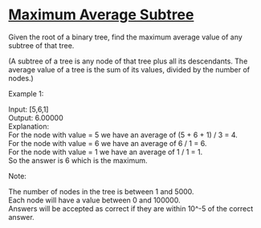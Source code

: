 # [Maximum Average Subtree](https://leetcode.com/problems/maximum-average-subtree/)

Given the root of a binary tree, find the maximum average value of any subtree of that tree.  

(A subtree of a tree is any node of that tree plus all its descendants. The average value of a tree is the sum of its values, divided by the number of nodes.)   

Example 1:  

Input: [5,6,1]  
Output: 6.00000  
Explanation:   
For the node with value = 5 we have an average of (5 + 6 + 1) / 3 = 4.  
For the node with value = 6 we have an average of 6 / 1 = 6.  
For the node with value = 1 we have an average of 1 / 1 = 1.  
So the answer is 6 which is the maximum.  
 
Note:   

The number of nodes in the tree is between 1 and 5000.   
Each node will have a value between 0 and 100000.      
Answers will be accepted as correct if they are within 10^-5 of the correct answer.  